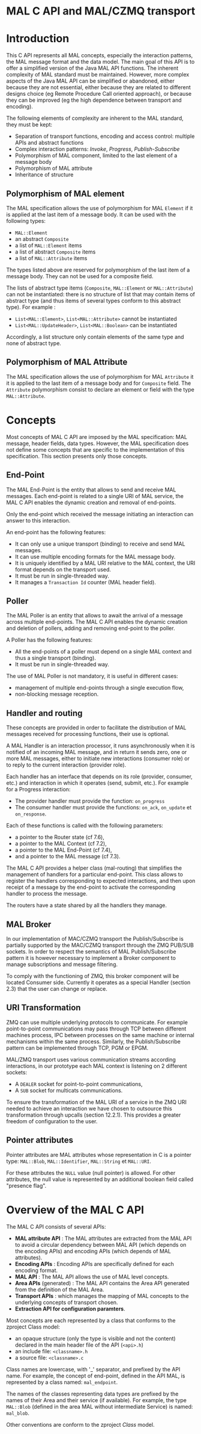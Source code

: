 MAL C API and MAL/CZMQ transport
================================


Introduction
============

This C API represents all MAL concepts, especially the interaction patterns, the MAL message format and the data model. The main goal of this API is to offer a simplified version of the Java MAL API functions. The inherent complexity of MAL standard must be maintained. However, more complex aspects of the Java MAL API can be simplified or abandoned, either because they are not essential, either because they are related to different designs choice (eg Remote Procedure Call oriented approach), or because they can be improved (eg the high dependence between transport and encoding).

The following elements of complexity are inherent to the MAL standard, they must be kept:

  - Separation of transport functions, encoding and access control: multiple APIs and abstract functions
  - Complex interaction patterns: *Invoke*, *Progress*, *Publish-Subscribe*
  - Polymorphism of MAL component, limited to the last element of a message body
  - Polymorphism of MAL attribute
  - Inheritance of structure

Polymorphism of MAL element
---------------------------
The MAL specification allows the use of polymorphism for MAL `Element` if it is applied at the last item of a message body. It can be used with the following types:

  -	`MAL::Element`
  -	an abstract `Composite`
  -	a list of `MAL::Element` items
  -	a list of abstract `Composite` items
  -	a list of `MAL::Attribute` items

The types listed above are reserved for polymorphism of the last item of a message body. They can not be used for a composite field.

The lists of abstract type items (`Composite`, `MAL::Element` or `MAL::Attribute`) can not be instantiated: there is no structure of list that may contain items of abstract type (and thus items of several types conform to this abstract type). For example :

  -	`List<MAL::Element>`, `List<MAL::Attribute>` cannot be instantiated
  -	`List<MAL::UpdateHeader>`, `List<MAL::Boolean>` can be instantiated

Accordingly, a list structure only contain elements of the same type and none of abstract type.

Polymorphism of MAL Attribute
-----------------------------
The MAL specification allows the use of polymorphism for MAL `Attribute` it it is applied to the last item of a message body and for `Composite` field.
The `Attribute` polymorphism consist to declare an element or field with the type `MAL::Attribute`.

Concepts
========

Most concepts of MAL C API are imposed by the MAL specification: MAL message, header fields, data types. However, the MAL specification does not define some concepts that are specific to the implementation of this specification. This section presents only those concepts.

End-Point
---------
The MAL End-Point is the entity that allows to send and receive MAL messages. Each end-point is related to a single URI of MAL service, the MAL C API enables the dynamic creation and removal of end-points.

Only the end-point which received the message initiating an interaction can answer to this interaction.

An end-point has the following features:

  -	It can only use a unique transport (binding) to receive and send MAL messages.
  -	It can use multiple encoding formats for the MAL message body.
  -	It is uniquely identified by a MAL URI relative to the MAL context, the URI format depends on the transport used.
  -	It must be run in single-threaded way.
  -	It manages a `Transaction Id` counter (MAL header field).

Poller
------
The MAL Poller is an entity that allows to await the arrival of a message across multiple end-points. The MAL C API enables the dynamic creation and deletion of pollers, adding and removing end-point to the poller.

A Poller has the following features:

  -	All the end-points of a poller must depend on a single MAL context and thus a single transport (binding).
  -	It must be run in single-threaded way.

The use of MAL Poller is not mandatory, it is useful in different cases:

  -	management of multiple end-points through a single execution flow,
  -	non-blocking message reception.

Handler and routing
-------------------
These concepts are provided in order to facilitate the distribution of MAL messages received for processing functions, their use is optional.

A MAL Handler is an interaction processor, it runs asynchronously when it is notified of an incoming MAL message, and in return it sends zero, one or more MAL messages, either to initiate new interactions (consumer role) or to reply to the current interaction (provider role).

Each handler has an interface that depends on its role (provider, consumer, etc.) and interaction in which it operates (send, submit, etc.). For example for a Progress interaction:

  -	The provider handler must provide the function: `on_progress`
  -	The consumer handler must provide the functions: `on_ack`, `on_update` et `on_response`.

Each of these functions is called with the following parameters:

  -	a pointer to the Router state (cf 7.6),
  -	a pointer to the MAL Context (cf 7.2),
  -	a pointer to the MAL End-Point (cf 7.4),
  -	and a pointer to the MAL message (cf 7.3).

The MAL C API provides a helper class (mal-routing) that simplifies the management of handlers for a particular end-point. This class allows to register the handlers corresponding to expected interactions, and then upon receipt of a message by the end-point to activate the corresponding handler to process the message.

The routers have a state shared by all the handlers they manage.

MAL Broker
----------
In our implementation of MAC/CZMQ transport the Publish/Subscribe is partially supported by the MAC/CZMQ transport through the ZMQ PUB/SUB sockets. In order to respect the semantics of MAL Publish/Subscribe pattern it is however necessary to implement a Broker component to manage subscriptions and message filtering.

To comply with the functioning of ZMQ, this broker component will be located Consumer side. Currently it operates as a special Handler (section 2.3) that the user can change or replace.

URI Transformation
------------------
ZMQ can use multiple underlying protocols to communicate. For example point-to-point communications may pass through TCP between different machines process, IPC between processes on the same machine or internal mechanisms within the same process. Similarly, the Publish/Subscribe pattern can be implemented through TCP, PGM or EPGM.

MAL/ZMQ transport uses various communication streams according interactions, in our prototype each MAL context is listening on 2 different sockets:

  - A `DEALER` socket for point-to-point communications,
  - A `SUB` socket for multicats communications.

To ensure the transformation of the MAL URI of a service in the ZMQ URI needed to achieve an interaction we have chosen to outsource this transformation through upcalls (section 12.2.1). This provides a greater freedom of configuration to the user.

Pointer attributes
------------------
Pointer attributes are MAL attributes whose representation in C is a pointer type: `MAL::Blob`, `MAL::Identifier`, `MAL::String` et `MAL::URI`.

For these attributes the `NULL` value (null pointer) is allowed. For other attributes, the null value is represented by an additional boolean field called "presence flag".

Overview of the MAL C API
=========================

The MAL C API consists of several APIs:

  -	**MAL attribute API** : The MAL attributes are extracted from the MAL API to avoid a circular dependency between MAL API (which depends on the encoding APIs) and encoding APIs (which depends of MAL attributes).
  -	**Encoding APIs** : Encoding APIs are specifically defined for each encoding format.
  -	**MAL API** : The MAL API allows the use of MAL level concepts.
  - **Area APIs** (generated) : The MAL API contains the Area API generated from the definition of the MAL Area.
  -	**Transport APIs** : which manages the mapping of MAL concepts to the underlying concepts of transport chosen.
  -	**Extraction API for configuration paramters**.

Most concepts are each represented by a class that conforms to the zproject Class model:

  -	an opaque structure (only the type is visible and not the content) declared in the main header file of the API (`<api>.h`)
  -	an include file: `<classname>.h`
  -	a source file: `<classname>.c`

Class names are lowercase, with '\_' separator, and prefixed by the API name. For example, the concept of end-point, defined in the API MAL, is represented by a class named: `mal_endpoint`.

The names of the classes representing data types are prefixed by the names of their Area and their service (if available). For example, the type `MAL::Blob` (defined in the area MAL without intermediate Service) is named: `mal_blob`.

Other conventions are conform to the zproject *Class* model.


